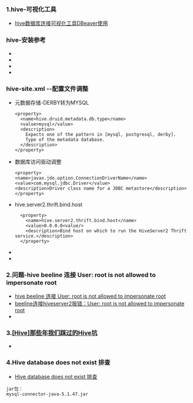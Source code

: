 ### 1.hive-可视化工具
- [hive数据库连接可视化工具DBeaver使用](http://itxw.net/article/238.html)

### hive-安装参考
- []()
- []()
- []()
- []()
### hive-site.xml --配置文件调整
- 元数据存储-DERBY转为MYSQL
    ```
    <property>
      <name>hive.druid.metadata.db.type</name>
      <value>mysql</value>
      <description>
        Expects one of the pattern in [mysql, postgresql, derby].
        Type of the metadata database.
      </description>
    </property>
    ``` 
- 数据库访问驱动调整
    ```
  <property>
    <name>javax.jdo.option.ConnectionDriverName</name>
    <value>com.mysql.jdbc.Driver</value>
    <description>Driver class name for a JDBC metastore</description>
  </property>
    ```
- hive.server2.thrift.bind.host
    ```
      <property>
        <name>hive.server2.thrift.bind.host</name>
        <value>0.0.0.0<value/>
        <description>Bind host on which to run the HiveServer2 Thrift service.</description>
      </property>
    ```
- []()
- []()
### 2.问题-hive beeline 连接 User: root is not allowed to impersonate root
- [hive beeline 连接 User: root is not allowed to impersonate root](https://ask.csdn.net/questions/758059)
- [beeline连接hiveserver2报错：User: root is not allowed to impersonate root](https://blog.csdn.net/qq_16633405/article/details/82190440)
- []()
### 3.[[Hive]那些年我们踩过的Hive坑](https://blog.csdn.net/sunnyyoona/article/details/51648871)
- []()

### 4.Hive database does not exist 排查
- [Hive database does not exist 排查](https://segmentfault.com/a/1190000017271897?utm_source=tag-newest)
```
jar包：
mysql-connector-java-5.1.47.jar
```

